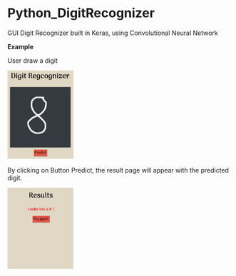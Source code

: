 # Python_DigitRecognizer
GUI Digit Recognizer built in Keras, using Convolutional Neural Network

**Example**

User draw a digit

<img src="data/Demo_Input.png" width="148">

By clicking on Button Predict, the result page will appear with the predicted digit.

<img src="data/Demo_Output.png" width="148">
